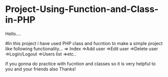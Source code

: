 # Project-Using-Function-and-Class-in-PHP


Hello.... 

#In this project i have used PHP class and fucntion to make a simple project 
 like following functionality...
  => Index
  =>Add user
  =>Edit user
  =>Delete user
  =>Login/Logout
  =>Users list
  =>etc..
  
  
  if you gonna do practice with fucntion and classes so it is very helpful to you and your friends also
  Thanks!
